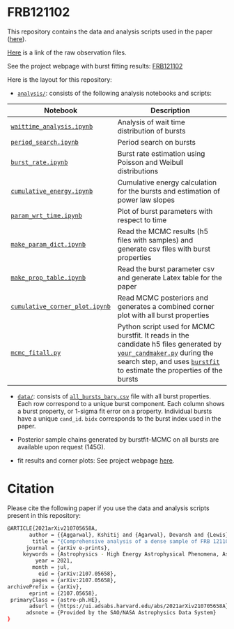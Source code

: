 # FRB121102

This repository contains the data and analysis scripts used in the paper ([here](https://arxiv.org/abs/2107.05658)). 

[Here](https://zenodo.org/record/5029530) is a link of the raw observation files.  

See the project webpage with burst fitting results: [FRB121102](https://thepetabyteproject.github.io/FRB121102/)

Here is the layout for this repository:

* [`analysis/`](https://github.com/thepetabyteproject/FRB121102/tree/main/analysis): consists of the following analysis notebooks and scripts:

| Notebook | Description |
| ----------- | ----------- |
| [`waittime_analysis.ipynb`](https://github.com/thepetabyteproject/FRB121102/blob/main/analysis/waittime_analysis.ipynb) |  Analysis of wait time distribution of bursts |
| [`period_search.ipynb`](https://github.com/thepetabyteproject/FRB121102/blob/main/analysis/period_search.ipynb)| Period search on bursts |
| [`burst_rate.ipynb`](https://github.com/thepetabyteproject/FRB121102/blob/main/analysis/burst_rate.ipynb)| Burst rate estimation using Poisson and Weibull distributions|
| [`cumulative_energy.ipynb`](https://github.com/thepetabyteproject/FRB121102/blob/main/analysis/cumulative_corner_plot.ipynb)| Cumulative energy calculation for the bursts and estimation of power law slopes| 
| [`param_wrt_time.ipynb`](https://github.com/thepetabyteproject/FRB121102/blob/main/analysis/param_wrt_time.ipynb)| Plot of burst parameters with respect to time|
| [`make_param_dict.ipynb`](https://github.com/thepetabyteproject/FRB121102/blob/main/analysis/make_param_dict.ipynb)| Read the MCMC results (h5 files with samples) and generate csv files with burst properties|
| [`make_prop_table.ipynb`](https://github.com/thepetabyteproject/FRB121102/blob/main/analysis/make_prop_table.ipynb)| Read the burst parameter csv and generate Latex table for the paper| 
| [`cumulative_corner_plot.ipynb`](https://github.com/thepetabyteproject/FRB121102/blob/main/analysis/cumulative_corner_plot.ipynb)| Read MCMC posteriors and generates a combined corner plot with all burst properties|
| [`mcmc_fitall.py`](https://github.com/thepetabyteproject/FRB121102/blob/main/analysis/mcmc_fitall.py)| Python script used for MCMC burstfit. It reads in the candidate h5 files generated by  [`your_candmaker.py`](https://github.com/thepetabyteproject/your/blob/master/bin/your_candmaker.py) during the search step, and uses [`burstfit`](https://github.com/thepetabyteproject/burstfit) to estimate the properties of the bursts|
  
* [`data/`](https://github.com/thepetabyteproject/FRB121102/tree/main/data): consists of  [`all_bursts_bary.csv`](https://github.com/thepetabyteproject/FRB121102/blob/main/data/all_bursts_bary.csv) file with all burst properties. Each row correspond to a unique burst component. 
  Each column shows a burst property, or 1-sigma fit error on a property. Individual bursts have a unique 
  `cand_id`. `bidx` corresponds to the burst index used in the paper.
  
* Posterior sample chains generated by burstfit-MCMC on all bursts are available upon request (145G).
* fit results and corner plots: See project webpage [here](https://thepetabyteproject.github.io/FRB121102/).

# Citation

Please cite the following paper if you use the data and analysis scripts present in this repository: 

```bash
@ARTICLE{2021arXiv210705658A,
       author = {{Aggarwal}, Kshitij and {Agarwal}, Devansh and {Lewis}, Evan F. and {Anna-Thomas}, Reshma and {Cardinal Tremblay}, Jacob and {Burke-Spolaor}, Sarah and {McLaughlin}, Maura A. and {Lorimer}, Duncan R.},
        title = "{Comprehensive analysis of a dense sample of FRB 121102 bursts}",
      journal = {arXiv e-prints},
     keywords = {Astrophysics - High Energy Astrophysical Phenomena, Astrophysics - Instrumentation and Methods for Astrophysics},
         year = 2021,
        month = jul,
          eid = {arXiv:2107.05658},
        pages = {arXiv:2107.05658},
archivePrefix = {arXiv},
       eprint = {2107.05658},
 primaryClass = {astro-ph.HE},
       adsurl = {https://ui.adsabs.harvard.edu/abs/2021arXiv210705658A},
      adsnote = {Provided by the SAO/NASA Astrophysics Data System}
}
```

